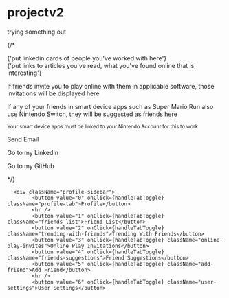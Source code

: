 # projectv2
trying something out

  {/* <div className="friends-list-tab">
            {'put linkedin cards of people you\'ve worked with here'}
          </div>
          <div className="trending-with-friends-tab">
            {'put links to articles you\'ve read, what you\'ve found online that is interesting'}
          </div>
          <div className="online-play-invitations-tab">
            <p>If friends invite you to play online with them in applicable software, those invitations will be displayed here</p>
          </div>
          <div className="friend-suggestions-tab">
            <p>If any of your friends in smart device apps such as Super Mario Run also use Nintendo Switch, they will be suggested as friends here</p>
            <small>Your smart device apps must be linked to your Nintendo Account for this to work</small>
          </div>
          <div className="add-friend-tab">
            <div className="add-friend-column">
              <FontAwesomeIcon/>
              <p>Send Email</p>
            </div>
            <div className="add-friend-column">
              <FontAwesomeIcon/>
              <p>Go to my LinkedIn</p>
            </div>
            <div className="add-friend-column">
              <FontAwesomeIcon/>
              <p>Go to my GitHub</p>
            </div>
          </div>
          <div className="user-settings-tab"></div>
          </div>
      </div> */}


      <div className="profile-sidebar">
            <button value="0" onClick={handleTabToggle} className="profile-tab">Profile</button>
            <hr />
            <button value="1" onClick={handleTabToggle} className="friends-list">Friend List</button>
            <button value="2" onClick={handleTabToggle} className="trending-with-friends">Trending With Friends</button>
            <button value="3" onClick={handleTabToggle} className="online-play-invites">Online Play Invitations</button>
            <button value="4" onClick={handleTabToggle} className="friends-suggestions">Friend Suggestions</button>
            <button value="5" onClick={handleTabToggle} className="add-friend">Add Friend</button>
            <hr />
            <button value="6" onClick={handleTabToggle} className="user-settings">User Settings</button>